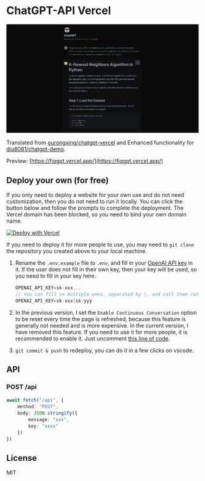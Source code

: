 # ChatGPT-API Vercel

![](assets/screenshot.png)

Translated from [ourongxing/chatgpt-vercel](https://github.com/ourongxing/chatgpt-vercel) and Enhanced functionality for [diu8081/chatgpt-demo](https://github.com/ddiu8081/chatgpt-demo).

Preview: [https://fiqgpt.vercel.app/](https://fiqgpt.vercel.app/)

## Deploy your own (for free)

If you only need to deploy a website for your own use and do not need customization, then you do not need to run it locally. You can click the button below and follow the prompts to complete the deployment. The Vercel domain has been blocked, so you need to bind your own domain name.

[![Deploy with Vercel](https://vercel.com/button)](https://vercel.com/new/clone?repository-url=https://github.com/fiqgant/fiqgpt3.5)

If you need to deploy it for more people to use, you may need to `git clone` the repository you created above to your local machine.

1. Rename the `.env.example` file to `.env`, and fill in your [OpenAI API key](https://platform.openai.com/account/api-keys) in it. If the user does not fill in their own key, then your key will be used, so you need to fill in your key here.

    ```ts
    OPENAI_API_KEY=sk-xxx...
    // You can fill in multiple ones, separated by |, and call them randomly
    OPENAI_API_KEY=sk-xxx|sk-yyy
    ```

2. In the previous version, I set the `Enable Continuous Conversation` option to be reset every time the page is refreshed, because this feature is generally not needed and is more expensive. In the current version, I have removed this feature. If you need to use it for more people, it is recommended to enable it. Just uncomment [this line of code](https://github.com/fiqgant/fiqgpt3.5/blob/main/src/components/Generator.tsx#LL53C10-L53C39).
3. `git commit & push` to redeploy, you can do it in a few clicks on vscode.

## API

### POST /api

```ts
await fetch("/api", {
    method: "POST",
    body: JSON.stringify({
        message: "xxx",
        key: "xxxx"
    })
})
```

## License

MIT